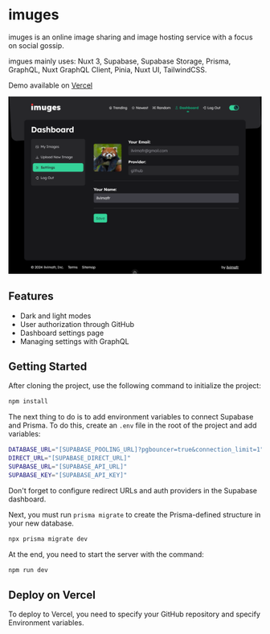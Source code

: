 # imuges

imuges is an online image sharing and image hosting service with a focus on social gossip.

imgues mainly uses: Nuxt 3, Supabase, Supabase Storage, Prisma, GraphQL, Nuxt GraphQL Client, Pinia, Nuxt UI, TailwindCSS.

Demo available on [Vercel](https://nuxt-imuges.vercel.app)

![main-screen](https://raw.githubusercontent.com/ilvimafr/nuxt-imuges/main/.github/assets/main-screen.png)

## Features
- Dark and light modes
- User authorization through GitHub
- Dashboard settings page
- Managing settings with GraphQL

## Getting Started

After cloning the project, use the following command to initialize the project:

```bash
npm install
```

The next thing to do is to add environment variables to connect Supabase and Prisma. To do this, create an `.env` file in the root of the project and add variables: 

```bash
DATABASE_URL="[SUPABASE_POOLING_URL]?pgbouncer=true&connection_limit=1" 
DIRECT_URL="[SUPABASE_DIRECT_URL]"
SUPABASE_URL="[SUPABASE_API_URL]"
SUPABASE_KEY="[SUPABASE_API_KEY]"
```

Don't forget to configure redirect URLs and auth providers in the Supabase dashboard.

Next, you must run `prisma migrate` to create the Prisma-defined structure in your new database.
```bash
npx prisma migrate dev
```

At the end, you need to start the server with the command:
```bash
npm run dev
```

## Deploy on Vercel

To deploy to Vercel, you need to specify your GitHub repository and specify Environment variables.